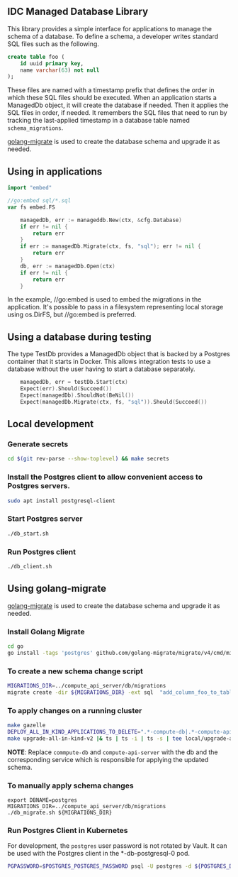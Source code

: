 <!--INTEL CONFIDENTIAL-->
<!--Copyright (C) 2023 Intel Corporation-->
## IDC Managed Database Library

This library provides a simple interface for applications to manage the schema of a database.
To define a schema, a developer writes standard SQL files such as the following.

```sql
create table foo (
    id uuid primary key,
    name varchar(63) not null
);
```

These files are named with a timestamp prefix that defines the order in which these SQL files should be executed.
When an application starts a ManagedDb object, it will create the database if needed.
Then it applies the SQL files in order, if needed.
It remembers the SQL files that need to run by tracking the last-applied timestamp in a database table named `schema_migrations`.

[golang-migrate](https://github.com/golang-migrate/migrate) is used to create the database schema and upgrade it as needed.

## Using in applications

```go
import "embed"

//go:embed sql/*.sql
var fs embed.FS

    managedDb, err := manageddb.New(ctx, &cfg.Database)
    if err != nil {
        return err
    }
	if err := managedDb.Migrate(ctx, fs, "sql"); err != nil {
		return err
	}
	db, err := managedDb.Open(ctx)
	if err != nil {
		return err
	}
```

In the example, //go:embed is used to embed the migrations in the application. It's possible
to pass in a filesystem representing local storage using os.DirFS, but //go:embed is preferred.

## Using a database during testing

The type TestDb provides a ManagedDb object that is backed by a Postgres container that it starts in Docker.
This allows integration tests to use a database without the user having to start a database separately.

```go
	managedDb, err = testDb.Start(ctx)
	Expect(err).Should(Succeed())
	Expect(managedDb).ShouldNot(BeNil())
	Expect(managedDb.Migrate(ctx, fs, "sql")).Should(Succeed())
```

## Local development

### Generate secrets

```bash
cd $(git rev-parse --show-toplevel) && make secrets
```

### Install the Postgres client to allow convenient access to Postgres servers.

```bash
sudo apt install postgresql-client
```

### Start Postgres server

```bash
./db_start.sh
```

### Run Postgres client

```bash
./db_client.sh
```

## Using golang-migrate

[golang-migrate](https://github.com/golang-migrate/migrate) is used to create the database schema and upgrade it as needed.

### Install Golang Migrate

```bash
cd go
go install -tags 'postgres' github.com/golang-migrate/migrate/v4/cmd/migrate@latest
```

### To create a new schema change script
 
```bash
MIGRATIONS_DIR=../compute_api_server/db/migrations
migrate create -dir ${MIGRATIONS_DIR} -ext sql  "add_column_foo_to_table_bar"
```

### To apply changes on a running cluster

```bash
make gazelle
DEPLOY_ALL_IN_KIND_APPLICATIONS_TO_DELETE=".*-compute-db|.*-compute-api-server" \
make upgrade-all-in-kind-v2 |& ts | ts -i | ts -s | tee local/upgrade-all-in-kind-v2.log
```

**NOTE**: Replace `commpute-db` and `compute-api-server` with the db and the corresponding service which is responsible for applying the updated schema.

### To manually apply schema changes

```
export DBNAME=postgres
MIGRATIONS_DIR=../compute_api_server/db/migrations
./db_migrate.sh ${MIGRATIONS_DIR}
```

### Run Postgres Client in Kubernetes

For development, the `postgres` user password is not rotated by Vault.
It can be used with the Postgres client in the *-db-postgresql-0 pod.

```bash
PGPASSWORD=$POSTGRES_POSTGRES_PASSWORD psql -U postgres -d ${POSTGRES_DB}
```
